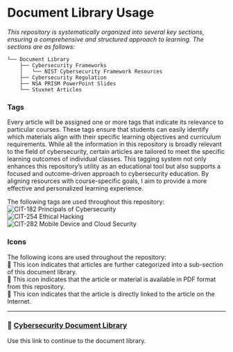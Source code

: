 # Document Library Usage
*This repository is systematically organized into several key sections, ensuring a comprehensive and structured approach to learning. The sections are as follows:*
```
└── Document Library
    ├── Cybersecurity Frameworks
    │   └── NIST Cybersecurity Framework Resources
    ├── Cybersecurity Regulation
    ├── NSA PRISM PowerPoint Slides
    └── Stuxnet Articles
```

### Tags
Every article will be assigned one or more tags that indicate its relevance to particular courses. These tags ensure that students can easily identify which materials align with their specific learning objectives and curriculum requirements. While all the information in this repository is broadly relevant to the field of cybersecurity, certain articles are tailored to meet the specific learning outcomes of individual classes. This tagging system not only enhances this repository’s utility as an educational tool but also supports a focused and outcome-driven approach to cybersecurity education. By aligning resources with course-specific goals, I aim to provide a more effective and personalized learning experience.

The following tags are used throughout this repository:<br/>
![CIT-182](https://img.shields.io/badge/182-CIT?style=plastic&logo=educative&logoColor=white&color=3358FF) Principals of Cybersecurity<br/>
![CIT-254](https://img.shields.io/badge/254-CIT?style=plastic&logo=Educative&logoColor=white&color=B833FF) Ethical Hacking<br/>
![CIT-282](https://img.shields.io/badge/282-CIT?style=plastic&logo=Educative&logoColor=white&color=FF9633) Mobile Device and Cloud Security<br/>

### Icons
The following icons are used throughout the repository:<br/>
:file_folder: This icon indicates that articles are further categorized into a sub-section of this document library.<br/>
:page_facing_up: This icon indicates that the article or material is available in PDF format from this repository.<br/>
:link: This icon indicates that the article is directly linked to the article on the Internet.<br/>

---
### 📁 [Cybersecurity Document Library](Document%20Library/Document%20Library.md#document-library)
Use this link to continue to the document library.

<!-- Resources -->
<!-- Icons: https://simpleicons.org/ -->
<!-- Icons: http://www.onlinewebfonts.com/ -->
<!-- Shields: https://shields.io/ -->
